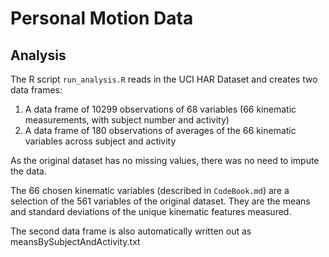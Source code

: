 # Personal Motion Data

## Analysis

The R script `run_analysis.R` reads in the UCI HAR Dataset and creates two data frames:

1. A data frame of 10299 observations of 68 variables (66 kinematic measurements, with subject number and activity)
2. A data frame of 180 observations of averages of the 66 kinematic variables across subject and activity

As the original dataset has no missing values, there was no need to impute the data.

The 66 chosen kinematic variables (described in `CodeBook.md`) are a selection of the 561 variables of the original dataset. They are the means and standard deviations of the unique kinematic features measured.

The second data frame is also automatically written out as meansBySubjectAndActivity.txt
